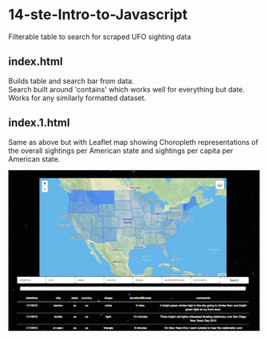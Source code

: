 # 14-ste-Intro-to-Javascript
Filterable table to search for scraped UFO sighting data

## index.html
Builds table and search bar from data.   
Search built around 'contains' which works well for everything but date.
Works for any similarly formatted dataset.   

## index.1.html
Same as above but with Leaflet map showing Choropleth representations of the overall sightings per American state and sightings per capita per American state.

![UFO_sightings](./index.1.png)